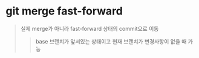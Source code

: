 # git merge fast-forward

> 실제 merge가 아니라 fast-forward 상태의 commit으로 이동
>
> > base 브랜치가 앞서있는 상태이고 현재 브랜치가 변경사항이 없을 때 가능
